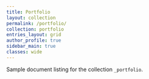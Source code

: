 ```yaml
---
title: Portfolio
layout: collection
permalink: /portfolio/
collection: portfolio
entries_layout: grid
author_profile: true
sidebar_main: true
classes: wide
---
```


Sample document listing for the collection `_portfolio`.